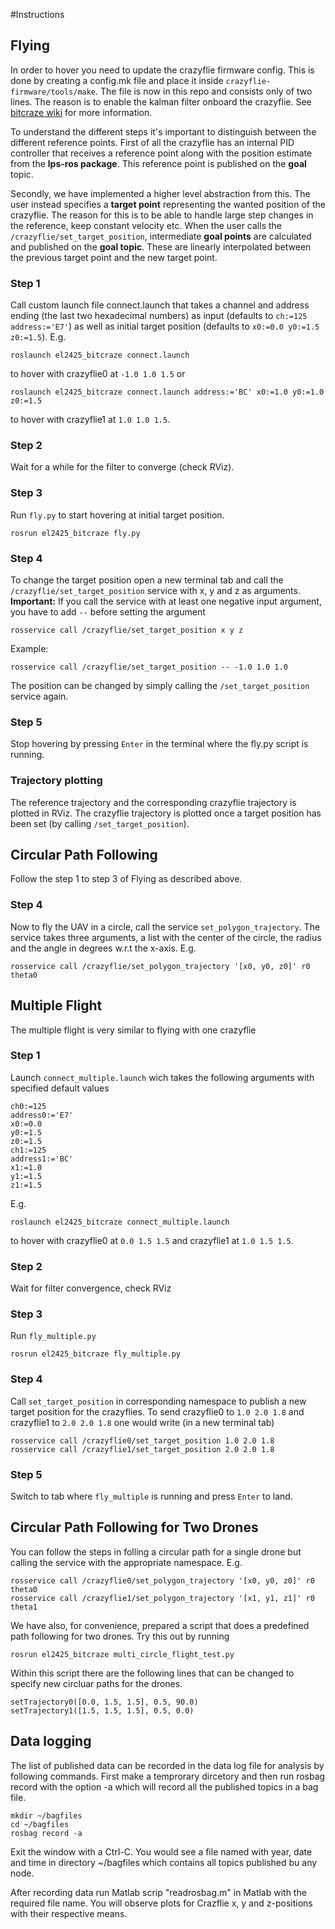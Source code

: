 #Instructions
## Flying
In order to hover you need to update the crazyflie firmware config. This is done by creating a config.mk file and place it inside `crazyflie-firmware/tools/make`. The file is now in this repo and consists only of two lines. The reason is to enable the kalman filter onboard the crazyflie. See [bitcraze wiki](https://wiki.bitcraze.io/doc:lps:index) for more information.

To understand the different steps it's important to distinguish between the different reference points.
First of all the crazyflie has an internal PID controller that receives a reference point along with the position estimate from the **lps-ros package**. This reference point is published on the **goal** topic. 

Secondly, we have implemented a higher level abstraction from this. The user instead specifies a **target point** representing the wanted position of the crazyflie. The reason for this is to be able to handle large step changes in the reference, keep constant velocity etc. When the user calls the `/crazyflie/set_target_position`, intermediate **goal points** are calculated and published on the **goal topic**. These are linearly interpolated between the previous target point and the new target point.

### Step 1

Call custom launch file connect.launch that takes a channel and address ending (the last two hexadecimal numbers) as input (defaults to `ch:=125 address:='E7'`) as well as initial target position (defaults to `x0:=0.0 y0:=1.5 z0:=1.5`). E.g.
```
roslaunch el2425_bitcraze connect.launch
```
to hover with crazyflie0  at `-1.0 1.0 1.5` or
```
roslaunch el2425_bitcraze connect.launch address:='BC' x0:=1.0 y0:=1.0 z0:=1.5
```
to hover with crazyflie1 at `1.0 1.0 1.5`.

### Step 2

Wait for a while for the filter to converge (check RViz).

### Step 3

Run `fly.py` to start hovering at initial target position.

```
rosrun el2425_bitcraze fly.py
```

### Step 4

To change the target position open a new terminal tab and call the `/crazyflie/set_target_position` service with x, y and z as arguments. **Important:** If you call the service with at least one negative input argument, you have to add ` -- ` before setting the argument
```
rosservice call /crazyflie/set_target_position x y z
```

Example:
```
rosservice call /crazyflie/set_target_position -- -1.0 1.0 1.0
```
The position can be changed by simply calling the `/set_target_position` service again.

### Step 5

Stop hovering by pressing `Enter` in the terminal where the fly.py script is running.

### Trajectory plotting
The reference trajectory and the corresponding crazyflie trajectory is plotted in RViz. The crazyflie trajectory is plotted once a target position has been set (by calling `/set_target_position`).

## Circular Path Following

Follow the step 1 to step 3 of Flying as described above.

### Step 4

Now to fly the UAV in a circle, call the service `set_polygon_trajectory`. The service takes three arguments, a list with the center of the circle, the radius and the angle in degrees w.r.t the x-axis. E.g. 
```
rosservice call /crazyflie/set_polygon_trajectory '[x0, y0, z0]' r0 theta0
```

## Multiple Flight
The multiple flight is very similar to flying with one crazyflie

### Step 1
Launch `connect_multiple.launch` wich takes the following arguments with specified default values
```
ch0:=125
address0:='E7'
x0:=0.0
y0:=1.5
z0:=1.5
ch1:=125
address1:='BC'
x1:=1.0
y1:=1.5
z1:=1.5
```
E.g.
```
roslaunch el2425_bitcraze connect_multiple.launch
```
to hover with crazyflie0 at `0.0 1.5 1.5` and crazyflie1 at `1.0 1.5 1.5`. 
### Step 2
Wait for filter convergence, check RViz

### Step 3
Run `fly_multiple.py`
```
rosrun el2425_bitcraze fly_multiple.py
```
### Step 4
Call `set_target_position` in corresponding namespace to publish a new target position for the crazyflies. To send crazyflie0 to `1.0 2.0 1.8` and crazyflie1 to `2.0 2.0 1.8` one would write (in a new terminal tab)
```
rosservice call /crazyflie0/set_target_position 1.0 2.0 1.8
rosservice call /crazyflie1/set_target_position 2.0 2.0 1.8
```
### Step 5
Switch to tab where `fly_multiple` is running and press `Enter` to land.

## Circular Path Following for Two Drones
You can follow the steps in folling a circular path for a single drone but calling the service with the appropriate
namespace. E.g.
```
rosservice call /crazyflie0/set_polygon_trajectory '[x0, y0, z0]' r0 theta0
rosservice call /crazyflie1/set_polygon_trajectory '[x1, y1, z1]' r0 theta1
```

We have also, for convenience, prepared a script that does a predefined path following for two drones. Try this out by running
```
rosrun el2425_bitcraze multi_circle_flight_test.py
```

Within this script there are the following lines that can be changed to specify new circluar paths for the drones.
```
setTrajectory0([0.0, 1.5, 1.5], 0.5, 90.0)
setTrajectory1([1.5, 1.5, 1.5], 0.5, 0.0)
```
## Data logging
The list of published data can be recorded in the data log file for analysis by following commands. First make a temprorary dircetory and then run rosbag record with the option -a which will record all the published topics in a bag file.
```
mkdir ~/bagfiles
cd ~/bagfiles
rosbag record -a
```
Exit the window with a Ctrl-C. You would see a file named with year, date and time in directory ~/bagfiles which contains all topics published bu any node.

After recording data run Matlab scrip "readrosbag.m" in Matlab with the required file name. You will observe plots for Crazflie x, y and z-positions with their respective means.
